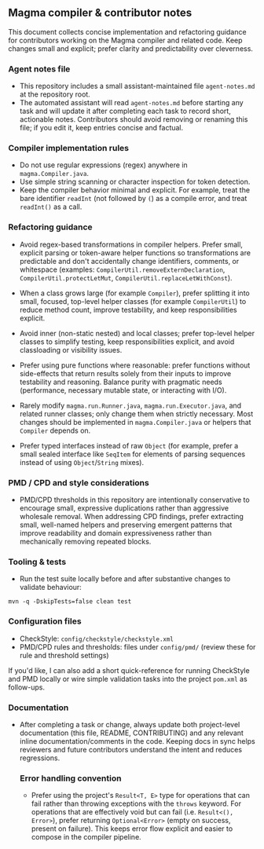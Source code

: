 ## Magma compiler & contributor notes

This document collects concise implementation and refactoring guidance for contributors
working on the Magma compiler and related code. Keep changes small and explicit; prefer
clarity and predictability over cleverness.

### Agent notes file

- This repository includes a small assistant-maintained file `agent-notes.md` at the repository root.
- The automated assistant will read `agent-notes.md` before starting any task and will update it after completing each task to record short, actionable notes. Contributors should avoid removing or renaming this file; if you edit it, keep entries concise and factual.

### Compiler implementation rules

- Do not use regular expressions (regex) anywhere in `magma.Compiler.java`.
- Use simple string scanning or character inspection for token detection.
- Keep the compiler behavior minimal and explicit. For example, treat the bare identifier
	`readInt` (not followed by `(`) as a compile error, and treat `readInt()` as a call.

### Refactoring guidance

- Avoid regex-based transformations in compiler helpers. Prefer small, explicit parsing or
	token-aware helper functions so transformations are predictable and don't accidentally
	change identifiers, comments, or whitespace (examples: `CompilerUtil.removeExternDeclaration`,
	`CompilerUtil.protectLetMut`, `CompilerUtil.replaceLetWithConst`).
- When a class grows large (for example `Compiler`), prefer splitting it into small,
	focused, top-level helper classes (for example `CompilerUtil`) to reduce method count,
	improve testability, and keep responsibilities explicit.
- Avoid inner (non-static nested) and local classes; prefer top-level helper classes to
	simplify testing, keep responsibilities explicit, and avoid classloading or visibility issues.
 - Prefer using pure functions where reasonable: prefer functions without side-effects that return
 	results solely from their inputs to improve testability and reasoning. Balance purity with
 	pragmatic needs (performance, necessary mutable state, or interacting with I/O).
- Rarely modify `magma.run.Runner.java`, `magma.run.Executor.java`, and related runner
	classes; only change them when strictly necessary. Most changes should be implemented in
	`magma.Compiler.java` or helpers that `Compiler` depends on.

- Prefer typed interfaces instead of raw `Object` (for example, prefer a small sealed interface
	like `SeqItem` for elements of parsing sequences instead of using `Object`/`String` mixes).

### PMD / CPD and style considerations

- PMD/CPD thresholds in this repository are intentionally conservative to encourage small,
	expressive duplications rather than aggressive wholesale removal. When addressing CPD
	findings, prefer extracting small, well-named helpers and preserving emergent patterns
	that improve readability and domain expressiveness rather than mechanically removing
	repeated blocks.

### Tooling & tests

- Run the test suite locally before and after substantive changes to validate behaviour:

```pwsh
mvn -q -DskipTests=false clean test
```

### Configuration files

- CheckStyle: `config/checkstyle/checkstyle.xml`
- PMD/CPD rules and thresholds: files under `config/pmd/` (review these for rule and threshold settings)

If you'd like, I can also add a short quick-reference for running CheckStyle and PMD locally
or wire simple validation tasks into the project `pom.xml` as follow-ups.

### Documentation

- After completing a task or change, always update both project-level documentation (this
	file, README, CONTRIBUTING) and any relevant inline documentation/comments in the code.
	Keeping docs in sync helps reviewers and future contributors understand the intent and
	reduces regressions.

	### Error handling convention

	- Prefer using the project's `Result<T, E>` type for operations that can fail rather than
		throwing exceptions with the `throws` keyword. For operations that are effectively
		void but can fail (i.e. `Result<(), Error>`), prefer returning `Optional<Error>`
		(empty on success, present on failure). This keeps error flow explicit and easier to
		compose in the compiler pipeline.